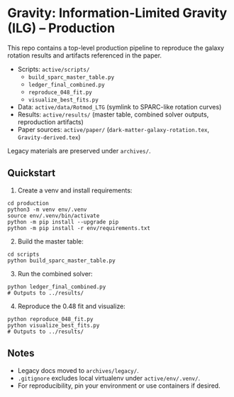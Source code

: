 # Gravity: Information-Limited Gravity (ILG) – Production

This repo contains a top-level production pipeline to reproduce the galaxy rotation results and artifacts referenced in the paper.

- Scripts: `active/scripts/`
  - `build_sparc_master_table.py`
  - `ledger_final_combined.py`
  - `reproduce_048_fit.py`
  - `visualize_best_fits.py`
- Data: `active/data/Rotmod_LTG` (symlink to SPARC-like rotation curves)
- Results: `active/results/` (master table, combined solver outputs, reproduction artifacts)
- Paper sources: `active/paper/` (`dark-matter-galaxy-rotation.tex`, `Gravity-derived.tex`)

Legacy materials are preserved under `archives/`.

## Quickstart

1) Create a venv and install requirements:

```
cd production
python3 -m venv env/.venv
source env/.venv/bin/activate
python -m pip install --upgrade pip
python -m pip install -r env/requirements.txt
```

2) Build the master table:

```
cd scripts
python build_sparc_master_table.py
```

3) Run the combined solver:

```
python ledger_final_combined.py
# Outputs to ../results/
```

4) Reproduce the 0.48 fit and visualize:

```
python reproduce_048_fit.py
python visualize_best_fits.py
# Outputs to ../results/
```

## Notes
- Legacy docs moved to `archives/legacy/`.
- `.gitignore` excludes local virtualenv under `active/env/.venv/`.
- For reproducibility, pin your environment or use containers if desired.
